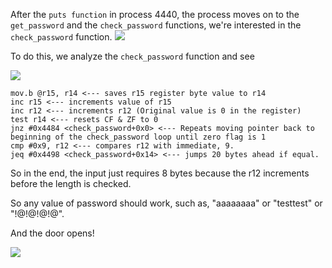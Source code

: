 After the ```puts function``` in process 4440, the process moves on to the ```get_password``` and the ```check_password``` functions, we're interested in the ```check_password``` function. 
![](https://raw.githubusercontent.com/Immobility/CTF-Writeups/master/Embedded-Security-CTF/Tutorial/t1.1.png)


To do this, we analyze the ```check_password``` function and see

![](https://raw.githubusercontent.com/Immobility/CTF-Writeups/master/Embedded-Security-CTF/Tutorial/t1.2.png)

```
mov.b @r15, r14 <--- saves r15 register byte value to r14
inc r15 <--- increments value of r15
inc r12 <--- increments r12 (Original value is 0 in the register)
test r14 <--- resets CF & ZF to 0
jnz	#0x4484 <check_password+0x0> <--- Repeats moving pointer back to beginning of the check_password loop until zero flag is 1
cmp	#0x9, r12 <--- compares r12 with immediate, 9.
jeq	#0x4498 <check_password+0x14> <--- jumps 20 bytes ahead if equal.
```

So in the end, the input just requires 8 bytes because the r12 increments before the length is checked.

So any value of password should work, such as, "aaaaaaaa" or "testtest" or "!@!@!@!@".

And the door opens!

![](https://raw.githubusercontent.com/Immobility/CTF-Writeups/master/Embedded-Security-CTF/Tutorial/t1.3.png)
